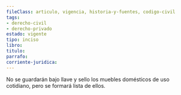 ```yaml
---
fileClass: articulo, vigencia, historia-y-fuentes, codigo-civil
tags:
- derecho-civil
- derecho-privado
estado: vigente
tipo: inciso
libro:
titulo:
parrafo:
corriente-juridica:
---
```

No se guardarán bajo llave y sello los muebles domésticos de uso cotidiano, pero se formará lista de ellos.